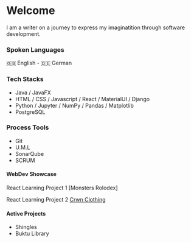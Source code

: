 # Welcome 

I am a writer on a journey to express my imaginatition through software development. 

### Spoken Languages
🇬🇧 English - 🇩🇪 German

### Tech Stacks 
- Java / JavaFX 
- HTML / CSS / Javascript / React / MaterialUI / Django
- Python / Jupyter / NumPy / Pandas / Matplotlib
- PostgreSQL

### Process Tools
- Git
- U.M.L
- SonarQube
- SCRUM

#### WebDev Showcase
React Learning Project 1
[Monsters Rolodex]

React Learning Project 2
[Crwn Clothing](https://chipper-youtiao-6e65b7.netlify.app)


#### Active Projects
- Shingles
- Buktu Library

